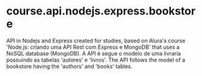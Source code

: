 # course.api.nodejs.express.bookstore
API in Nodejs and Express created for studies, based on Alura's course 'Node.js: criando uma API Rest com Express e MongoDB' that uses a NoSQL database (MongoDB).   A API é segue o modelo de uma livraria possuindo as tabelas 'autores' e 'livros'. The API follows the model of a bookstore having the 'authors' and 'books' tables.
